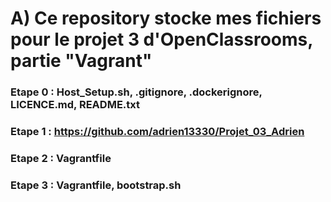 # A) Ce repository stocke mes fichiers pour le projet 3 d'OpenClassrooms, partie "Vagrant"

### Etape 0 : Host_Setup.sh, .gitignore, .dockerignore, LICENCE.md, README.txt
### Etape 1 : https://github.com/adrien13330/Projet_03_Adrien
### Etape 2 : Vagrantfile
### Etape 3 : Vagrantfile, bootstrap.sh
